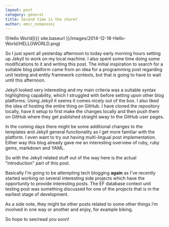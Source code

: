 ```yaml
---
layout: post
category: general
title: Second time is the charm?
author: emir_osmanoski
---
```


![Hello World]({{ site.baseurl }}/images/2014-12-18-Hello-World/HELLOWORLD.png)

So I just spent all yesterday afternoon to today early morning hours setting up Jekyll to work on my local machine. I also spent some time doing some modifications to it and writing this post. The initial inspiration to search for a suitable blog platform came from an idea for a programming post regarding unit testing and entity framework contexts, but that is going to have to wait until this afternoon.

Jekyll looked very interesting and my main criteria was a suitable syntax highlighting capability, which I struggled with before setting upon other blog platforms. Using Jekyll it seems it comes nicely out of the box. I also liked the idea of hosting the entire thing on GitHub. I have cloned the repository locally, have it setup to first make the changes locally and then push them on GitHub where they get published straight away to the GitHub user pages.

In the coming days there might be some additional changes to the templates and Jekyll general functionality as I get more familiar with the platform. I even want to try out having multi-lingual post implementation. Either way this blog already gave me an interesting overview of ruby, ruby gems, markdown and YAML.

So with the Jekyll related stuff out of the way here is the actual "introduction" part of this post.

Basically I'm going to be attempting tech blogging **again** as I've recently started working on several interesting side projects which have the opportunity to provide interesting posts. The EF database context unit testing post was something discussed for one of the projects that is in the earliest stage of development.

As a side note, they might be other posts related to some other things I’m involved in one way or another and enjoy, for example biking.

So hope to see/read you soon!
